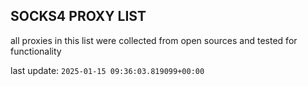 ## SOCKS4 PROXY LIST

all proxies in this list were collected from open sources and tested for functionality

last update: `2025-01-15 09:36:03.819099+00:00`